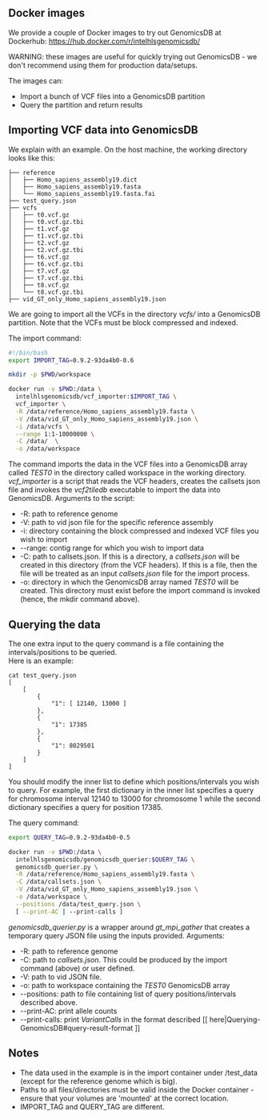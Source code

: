 ## Docker images

We provide a couple of Docker images to try out GenomicsDB at Dockerhub: 
https://hub.docker.com/r/intelhlsgenomicsdb/

WARNING: these images are useful for quickly trying out GenomicsDB - we don't recommend using them 
for production data/setups.

The images can:
* Import a bunch of VCF files into a GenomicsDB partition
* Query the partition and return results

## Importing VCF data into GenomicsDB
We explain with an example. On the host machine, the working directory looks like this:
```
├── reference
│   ├── Homo_sapiens_assembly19.dict
│   ├── Homo_sapiens_assembly19.fasta
│   └── Homo_sapiens_assembly19.fasta.fai
├── test_query.json
├── vcfs
│   ├── t0.vcf.gz
│   ├── t0.vcf.gz.tbi
│   ├── t1.vcf.gz
│   ├── t1.vcf.gz.tbi
│   ├── t2.vcf.gz
│   ├── t2.vcf.gz.tbi
│   ├── t6.vcf.gz
│   ├── t6.vcf.gz.tbi
│   ├── t7.vcf.gz
│   ├── t7.vcf.gz.tbi
│   ├── t8.vcf.gz
│   └── t8.vcf.gz.tbi
├── vid_GT_only_Homo_sapiens_assembly19.json
```

We are going to import all the VCFs in the directory _vcfs/_ into a GenomicsDB partition. Note that 
the VCFs must be block compressed and indexed.

The import command:

```bash
#!/bin/bash
export IMPORT_TAG=0.9.2-93da4b0-0.6

mkdir -p $PWD/workspace

docker run -v $PWD:/data \
  intelhlsgenomicsdb/vcf_importer:$IMPORT_TAG \
  vcf_importer \
  -R /data/reference/Homo_sapiens_assembly19.fasta \
  -V /data/vid_GT_only_Homo_sapiens_assembly19.json \
  -i /data/vcfs \
  --range 1:1-10000000 \
  -C /data/  \
  -o /data/workspace
```

The command imports the data in the VCF files into a GenomicsDB array called _TEST0_ in the directory 
called workspace in the working directory. _vcf_importer_ is a script that reads the VCF headers, 
creates the callsets json file and invokes the _vcf2tiledb_ executable to import the data into 
GenomicsDB. Arguments to the script:
* -R: path to reference genome
* -V: path to vid json file for the specific reference assembly
* -i: directory containing the block compressed and indexed VCF files you wish to import
* --range: contig range for which you wish to import data
* -C: path to callsets.json. If this is a directory, a _callsets.json_ will be created in this 
directory (from the VCF headers).  If this is a file, then the file will be treated as an input 
_callsets.json_ file for the import process.
* -o: directory in which the GenomicsDB array named _TEST0_ will be created. This directory must exist 
before the import command is invoked (hence, the mkdir command above).

## Querying the data
The one extra input to the query command is a file containing the intervals/positions to be queried.  
Here is an example:
```
cat test_query.json
[
    [
        {
            "1": [ 12140, 13000 ]
        },
        {
            "1": 17385
        },
        {
            "1": 8029501
        }
    ]
]
```

You should modify the inner list to define which positions/intervals you wish to query. For example, 
the first dictionary in the inner list specifies a query for chromosome interval 12140 to 13000 for 
chromosome 1 while the second dictionary specifies a query for position 17385.

The query command:

```bash
export QUERY_TAG=0.9.2-93da4b0-0.5

docker run -v $PWD:/data \
  intelhlsgenomicsdb/genomicsdb_querier:$QUERY_TAG \
  genomicsdb_querier.py \
  -R /data/reference/Homo_sapiens_assembly19.fasta \
  -C /data/callsets.json \
  -V /data/vid_GT_only_Homo_sapiens_assembly19.json \
  -o /data/workspace \
  --positions /data/test_query.json \
  [ --print-AC | --print-calls ]
```

_genomicsdb_querier.py_ is a wrapper around _gt_mpi_gather_ that creates a temporary query JSON file 
using the inputs provided. Arguments:
* -R: path to reference genome
* -C: path to _callsets.json_. This could be produced by the import command (above) or user defined.
* -V: path to vid JSON file.
* -o: path to workspace containing the _TEST0_ GenomicsDB array
* --positions: path to file containing list of query positions/intervals described above.
* --print-AC: print allele counts
* --print-calls: print _VariantCalls_ in the format described [[ here|Querying-GenomicsDB#query-result-format ]]

## Notes
* The data used in the example is in the import container under /test_data (except for the reference genome which is big).
* Paths to all files/directories must be valid inside the Docker container - ensure that your 
volumes are 'mounted' at the correct location.
* IMPORT_TAG and QUERY_TAG are different.